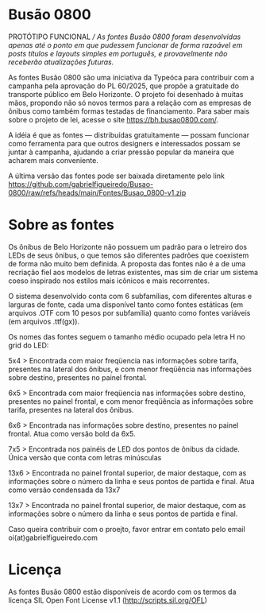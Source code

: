 # Busão 0800
PROTÓTIPO FUNCIONAL
*/ As fontes Busão 0800 foram desenvolvidas apenas até o ponto em que pudessem funcionar de forma razoável em posts títulos e layouts simples em português, e provavelmente não receberão atualizações futuras.*

As fontes Busão 0800 são uma iniciativa da Typeóca para contribuir com a campanha pela aprovação do PL 60/2025, que propõe a gratuitade do transporte público em Belo Horizonte. O projeto foi desenhado à muitas mãos, propondo não só novos termos para a relação com as empresas de ônibus como também formas testadas de financiamento. Para saber mais sobre o projeto de lei, acesse o site https://bh.busao0800.com/.

A idéia é que as fontes — distribuídas gratuitamente — possam funcionar como ferramenta para que outros designers e interessados possam se juntar à campanha, ajudando a criar pressão popular da maneira que acharem mais conveniente. 

A última versão das fontes pode ser baixada diretamente pelo link https://github.com/gabrielfigueiredo/Busao-0800/raw/refs/heads/main/Fontes/Busao_0800-v1.zip

# Sobre as fontes 

Os ônibus de Belo Horizonte não possuem um padrão para o letreiro dos LEDs de seus ônibus, o que temos são diferentes padrões que coexistem de forma não muito bem definida. A proposta das fontes não é a de uma recriação fiel aos modelos de letras existentes, mas sim de criar um sistema coeso inspirado nos estilos mais icônicos e mais recorrentes.

O sistema desenvolvido conta com 6 subfamílias, com diferentes alturas e larguras de fonte, cada uma disponível tanto como fontes estáticas (em arquivos .OTF com 10 pesos por subfamília) quanto como fontes variáveis (em arquivos .ttf(gx)).

Os nomes das fontes seguem o tamanho médio ocupado pela letra H no grid do LED:

5x4 > Encontrada com maior freqüencia nas informações sobre tarifa, presentes na lateral dos ônibus, e com menor freqüência nas informações sobre destino, presentes no painel frontal.

6x5 > Encontrada com maior freqüencia nas informações sobre destino, presentes no painel frontal, e com menor freqüência as informações sobre tarifa, presentes na lateral dos ônibus.

6x6 > Encontrada nas informações sobre destino, presentes no painel frontal. Atua como versão bold da 6x5.

7x5 > Encontrada nos painéis de LED dos pontos de ônibus da cidade. Única versão que conta com letras minúsculas

13x6 > Encontrada no painel frontal superior, de maior destaque, com as informações sobre o número da linha e seus pontos de partida e final. Atua como versão condensada da 13x7

13x7 > Encontrada no painel frontal superior, de maior destaque, com as informações sobre o número da linha e seus pontos de partida e final.

Caso queira contribuir com o proejto, favor entrar em contato pelo email oi(at)gabrielfigueiredo.com

# Licença
As fontes Busão 0800 estão disponíveis de acordo com os termos da licença SIL Open Font License v1.1 (http://scripts.sil.org/OFL)
